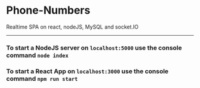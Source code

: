 # Phone-Numbers

Realtime SPA on react, nodeJS, MySQL and socket.IO


____



### To start a NodeJS server on `localhost:5000` use the console command `node index`

### To start a React App on `localhost:3000` use the console command `npm run start`



